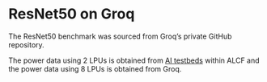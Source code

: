 # ResNet50 on Groq

The ResNet50 benchmark was sourced from Groq’s private GitHub repository. 

The power data using 2 LPUs is obtained from [AI testbeds](https://www.alcf.anl.gov/alcf-ai-testbed) within ALCF and the power data using 8 LPUs is obtained from Groq.
